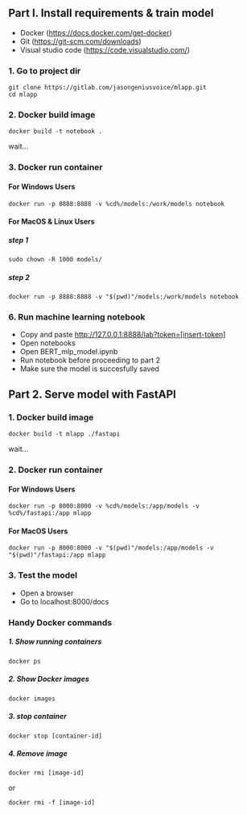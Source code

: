 ## Part I. Install requirements & train model

- Docker (https://docs.docker.com/get-docker)
- Git (https://git-scm.com/downloads)
- Visual studio code (https://code.visualstudio.com/)

### 1. Go to project dir

```shell
git clone https://gitlab.com/jasongeniusvoice/mlapp.git
cd mlapp
```

### 2. Docker build image

```shell
docker build -t notebook .
```
wait...

###  3. Docker run container

#### For Windows Users
```shell
docker run -p 8888:8888 -v %cd%/models:/work/models notebook
```

#### For MacOS & Linux Users
##### step 1
```shell
sudo chown -R 1000 models/
```
##### step 2
```shell
docker run -p 8888:8888 -v "$(pwd)"/models:/work/models notebook
```

### 6. Run machine learning notebook
- Copy and paste http://127.0.0.1:8888/lab?token=[insert-token]
- Open notebooks
- Open BERT_mlp_model.ipynb
- Run notebook before proceeding to part 2
- Make sure the model is succesfully saved

## Part 2. Serve model with FastAPI

### 1. Docker build image

```shell
docker build -t mlapp ./fastapi
``` 
wait...

###  2. Docker run container

#### For Windows Users
```shell
docker run -p 8000:8000 -v %cd%/models:/app/models -v %cd%/fastapi:/app mlapp
```

#### For MacOS Users
```shell
docker run -p 8000:8000 -v "$(pwd)"/models:/app/models -v "$(pwd)"/fastapi:/app mlapp
```

###  3. Test the model
- Open a browser
- Go to localhost:8000/docs

### Handy Docker commands

##### 1. Show running containers
```shell
docker ps
```

##### 2. Show Docker images
```shell
docker images
```

##### 3. stop container
```shell
docker stop [container-id]
```

##### 4. Remove image
```shell
docker rmi [image-id]
```

or

```shell
docker rmi -f [image-id]
```
